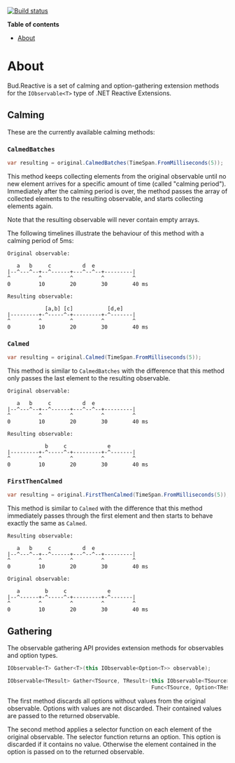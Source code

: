 [![Build status](https://ci.appveyor.com/api/projects/status/wpcyyci46xsinjm1/branch/master?svg=true)](https://ci.appveyor.com/project/urbas/bud-reactive/branch/master)

__Table of contents__

* [About](#about)


# About

Bud.Reactive is a set of calming and option-gathering extension methods for the `IObservable<T>` type of .NET Reactive Extensions.


## Calming

These are the currently available calming methods:


### `CalmedBatches`

```csharp
var resulting = original.CalmedBatches(TimeSpan.FromMilliseconds(5));
```

This method keeps collecting elements from the original observable until no new element arrives for a specific amount of time (called "calming period"). Immediately after the calming period is over, the method passes the array of collected elements to the resulting observable, and starts collecting elements again.

Note that the resulting observable will never contain empty arrays.

The following timelines illustrate the behaviour of this method with a calming period of 5ms:

```
Original observable:

   a   b     c          d  e
|--^---^--+--^------+---^--^--+---------|
^         ^         ^         ^         ^
0         10        20        30        40 ms

Resulting observable:

            [a,b] [c]           [d,e]
|---------+-^-----^-+---------+-^-------|
^         ^         ^         ^         ^
0         10        20        30        40 ms
```


### `Calmed`

```csharp
var resulting = original.Calmed(TimeSpan.FromMilliseconds(5));
```

This method is similar to `CalmedBatches` with the difference that this method only passes the last element to the resulting observable.


```
Original observable:

   a   b     c          d  e
|--^---^--+--^------+---^--^--+---------|
^         ^         ^         ^         ^
0         10        20        30        40 ms

Resulting observable:

            b     c             e
|---------+-^-----^-+---------+-^-------|
^         ^         ^         ^         ^
0         10        20        30        40 ms
```


### `FirstThenCalmed`

```csharp
var resulting = original.FirstThenCalmed(TimeSpan.FromMilliseconds(5));
```

This method is similar to `Calmed` with the difference that this method immediately passes through the first element and then starts to behave exactly the same as `Calmed`.

```
Resulting observable:

   a   b     c          d  e
|--^---^--+--^------+---^--^--+---------|
^         ^         ^         ^         ^
0         10        20        30        40 ms

Original observable:

   a        b     c             e
|--^------+-^-----^-+---------+-^-------|
^         ^         ^         ^         ^
0         10        20        30        40 ms
```


## Gathering

The observable gathering API provides extension methods for observables and option types.

```csharp
IObservable<T> Gather<T>(this IObservable<Option<T>> observable);

IObservable<TResult> Gather<TSource, TResult>(this IObservable<TSource> observable,
                                              Func<TSource, Option<TResult>> selector)
```

The first method discards all options without values from the original observable. Options with values are not discarded. Their contained values are passed to the returned observable.

The second method applies a selector function on each element of the original observable. The selector function returns an option. This option is discarded if it contains no value. Otherwise the element contained in the option is passed on to the returned observable.
